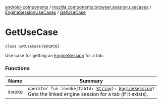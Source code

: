 [android-components](../../../index.md) / [mozilla.components.browser.session.usecases](../../index.md) / [EngineSessionUseCases](../index.md) / [GetUseCase](./index.md)

# GetUseCase

`class GetUseCase` [(source)](https://github.com/mozilla-mobile/android-components/blob/master/components/browser/session/src/main/java/mozilla/components/browser/session/usecases/EngineSessionUseCases.kt#L51)

Use case for getting an [EngineSession](../../../mozilla.components.concept.engine/-engine-session/index.md) for a tab.

### Functions

| Name | Summary |
|---|---|
| [invoke](invoke.md) | `operator fun invoke(tabId: `[`String`](https://kotlinlang.org/api/latest/jvm/stdlib/kotlin/-string/index.html)`): `[`EngineSession`](../../../mozilla.components.concept.engine/-engine-session/index.md)`?`<br>Gets the linked engine session for a tab (if it exists). |

